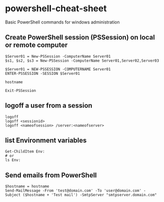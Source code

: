 # powershell-cheat-sheet
Basic PowerShell commands for windows administration

## Create PowerShell session (PSSession) on local or remote computer
```
$Server01 = New-PSSession -ComputerName Server01
$s1, $s2, $s3 = New-PSSession -ComputerName Server01,Server02,Server03
```

```
$Server01 = NEW-PSSESSION -COMPUTERNAME Server01
ENTER-PSSESSION -SESSION $Server01

hostname

Exit-PSSession
```

## logoff a user from a session 
```
logoff
logoff <sessionid>
logoff <nameofsession> /server:<nameofserver>
```

## list Environment variables
```
Get-ChildItem Env:
# or
ls Env:
```

## Send emails from PowerShell
```
$hostname = hostname
Send-MailMessage -From 'test@domain.com' -To 'user@domain.com' -Subject ($hostname + 'Test mail') -SmtpServer "smtpserver.domain.com"
```




